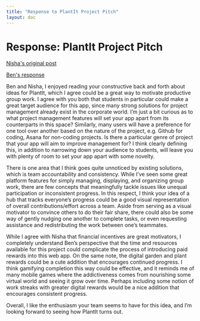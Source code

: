 ```yaml
---
title: "Response to PlantIt Project Pitch"
layout: doc
---
```


# Response: PlantIt Project Pitch

[Nisha's original post](https://nisha-nathan.github.io/portfolio-nisha/blogs/blog5.html)

[Ben's response](https://therealnalm.github.io/portfolio-bsheres/blogs/blog3.html)

Ben and Nisha, I enjoyed reading your constructive back and forth about ideas for PlantIt, which I agree could be a great way to motivate productive group work. I agree with you both that students in particular could make a great target audience for this app, since many strong solutions for project management already exist in the corporate world. I’m just a bit curious as to what project management features will set your app apart from its counterparts in this space? Similarly, many users will have a preference for one tool over another based on the nature of the project, e.g. Github for coding, Asana for non-coding projects. Is there a particular genre of project that your app will aim to improve management for? I think clearly defining this, in addition to narrowing down your audience to students, will leave you with plenty of room to set your app apart with some novelty.

There is one area that I think goes quite unnoticed by existing solutions, which is team accountability and consistency. While I’ve seen some great platform features for simply managing, displaying, and organizing group work, there are few concepts that meaningfully tackle issues like unequal participation or inconsistent progress. In this respect, I think your idea of a hub that tracks everyone’s progress could be a good visual representation of overall contributions/effort across a team. Aside from serving as a visual motivator to convince others to do their fair share, there could also be some way of gently nudging one another to complete tasks, or even requesting assistance and redistributing the work between one’s teammates.

While I agree with Nisha that financial incentives are great motivators, I completely understand Ben’s perspective that the time and resources available for this project could complicate the process of introducing paid rewards into this web app. On the same note, the digital garden and plant rewards could be a cute addition that encourages continued progress. I think gamifying completion this way could be effective, and it reminds me of many mobile games where the addictiveness comes from nourishing some virtual world and seeing it grow over time. Perhaps including some notion of work streaks with greater digital rewards would be a nice addition that encourages consistent progress.

Overall, I like the enthusiasm your team seems to have for this idea, and I’m looking forward to seeing how PlantIt turns out.

